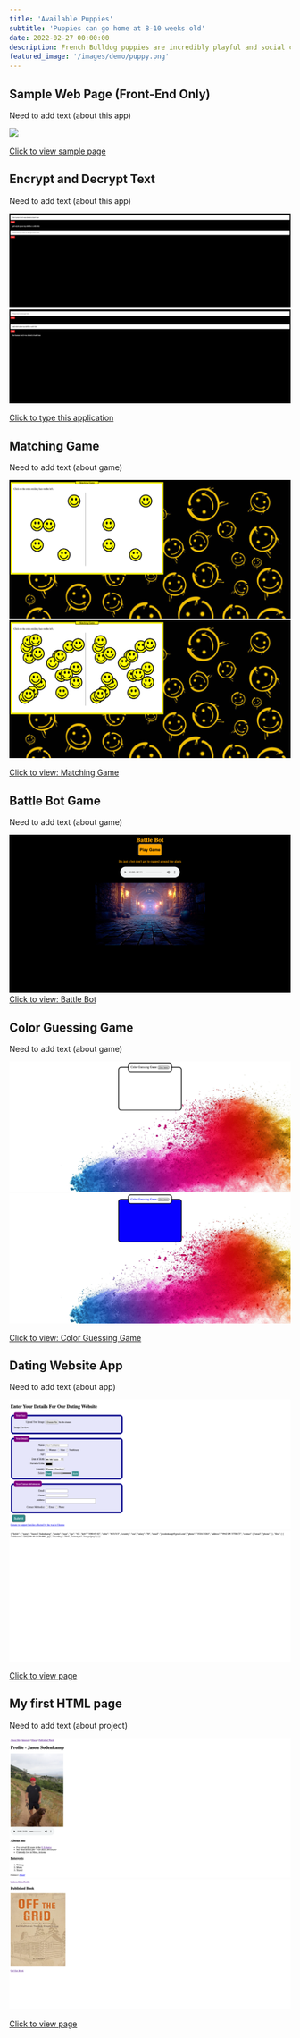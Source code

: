 ```yaml
---
title: 'Available Puppies'
subtitle: 'Puppies can go home at 8-10 weeks old'
date: 2022-02-27 00:00:00
description: French Bulldog puppies are incredibly playful and social creatures. They love human interaction and often form strong bonds with their owners. Despite their small size, they have a lot of energy and enjoy engaging in playful antics, making them a joy to be around. Just be prepared for lots of cuddles and moments of puppy silliness!
featured_image: '/images/demo/puppy.png'
---
```


## Sample Web Page (Front-End Only)
Need to add text (about this app)
<div class="gallery" data-colums="1">
        <img src="/images/demo/samplewebpage.png">
        
</div>        

<a href="https://jcsodenkamp.github.io/photo-page/" class="button button--large">Click to view sample page</a>




## Encrypt and Decrypt Text
Need to add text (about this app)
<div class="gallery" data-colums="1">
        <img src="/images/demo/encrypt_decrypt1.png">
        <img src="/images/demo/encrypt_decrypt2.png">
</div>        

<a href="https://jcsodenkamp.github.io/encrypt_decrypt/" class="button button--large">Click to type this application</a>

## Matching Game
Need to add text (about game)
<div class="gallery" data-colums="1">
        <img src="/images/demo/matching-game1.png">
        <img src="/images/demo/matching-game2.png">
</div>        

<a href="https://jcsodenkamp.github.io/matching-game/" class="button button--large">Click to view: Matching Game</a>

## Battle Bot Game
Need to add text (about game)
<div class="gallery" data-colums="1">
        <img src="/images/demo/battle-bot1.png">
</div>  
<a href="https://jcsodenkamp.github.io/battle-bot/" class="button button--large">Click to view: Battle Bot</a>

## Color Guessing Game
Need to add text (about game)
<div class="gallery" data-colums="1">
        <img src="/images/demo/color-game1.png">
        <img src="/images/demo/color-game2.png">
</div>        

<a href="https://jcsodenkamp.github.io/color-guessing-game/" class="button button--large">Click to view: Color Guessing Game</a> 

## Dating Website App
Need to add text (about app)
<div class="gallery" data-colums="1">
        <img src="/images/demo/dating-app1.png">
        <img src="/images/demo/dating-app2.png">
</div>        

<a href="https://jcsodenkamp.github.io/basic-dating-website/" class="button button--large">Click to view page</a> 

## My first HTML page
Need to add text (about project)
<div class="gallery" data-colums="1">
        <img src="/images/demo/profile-page1.png">
        <img src="/images/demo/profile-page2.png">
</div>        

<a href="https://jcsodenkamp.github.io/my-very-frist-html-page/" class="button button--large">Click to view page</a> 


